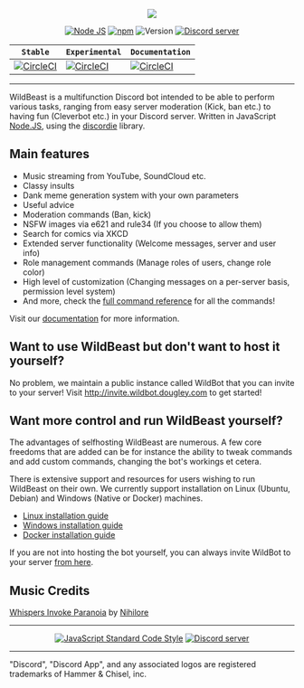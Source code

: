<p style="text-align:center;">
<img src="http://i.imgur.com/3wB8dIH.png"></p>

<p align="center">
<a href="http://nodejs.org"><img src="https://img.shields.io/badge/Node.js-6.9.1-blue.svg" alt="Node JS"></a>
<a href="http://npmjs.com"><img src="https://img.shields.io/badge/npm-4.0.5-blue.svg" alt="npm"></a>
<a><img src="https://img.shields.io/badge/Version-4.4.0-blue.svg" alt="Version"></a>
<a href="https://discord.gg/wildbot"><img src="https://discordapp.com/api/guilds/110462143152803840/widget.png" alt="Discord server"></a>
</p>

| **`Stable`** | **`Experimental`** | **`Documentation`**
|--------------|--------------------|--------------------|
|[![CircleCI](https://circleci.com/gh/TheSharks/WildBeast/tree/master.svg?style=svg)](https://circleci.com/gh/TheSharks/WildBeast/tree/master) | [![CircleCI](https://circleci.com/gh/TheSharks/WildBeast/tree/experimental.svg?style=svg)](https://circleci.com/gh/TheSharks/WildBeast/tree/experimental) | [![CircleCI](https://circleci.com/gh/TheSharks/WildBeastDocs.svg?style=svg)](https://circleci.com/gh/TheSharks/WildBeastDocs)

---

WildBeast is a multifunction Discord bot intended to be able to perform various tasks, ranging from easy server moderation (Kick, ban etc.) to having fun (Cleverbot etc.) in your Discord server. Written in JavaScript [Node.JS](https://nodejs.org), using the [discordie](https://qeled.github.io/discordie) library.

## Main features

- Music streaming from YouTube, SoundCloud etc.
- Classy insults
- Dank meme generation system with your own parameters
- Useful advice
- Moderation commands (Ban, kick)
- NSFW images via e621 and rule34 (If you choose to allow them)
- Search for comics via XKCD
- Extended server functionality (Welcome messages, server and user info)
- Role management commands (Manage roles of users, change role color)
- High level of customization (Changing messages on a per-server basis, permission level system)
- And more, check the [full command reference](http://docs.thesharks.xyz/commands/) for all the commands!

Visit our [documentation](http://docs.thesharks.xyz) for more information.

## Want to use WildBeast but don't want to host it yourself?

No problem, we maintain a public instance called WildBot that you can invite to your server! Visit http://invite.wildbot.dougley.com to get started!

## Want more control and run WildBeast yourself?

The advantages of selfhosting WildBeast are numerous. A few core freedoms that are added can be for instance the ability to tweak commands and add custom commands, changing the bot's workings et cetera.

There is extensive support and resources for users wishing to run WildBeast on their own. We currently support installation on Linux (Ubuntu, Debian) and Windows (Native or Docker) machines.

- [Linux installation guide](http://docs.thesharks.xyz/install_linux/)
- [Windows installation guide](http://docs.thesharks.xyz/install_windows/)
- [Docker installation guide](http://docs.thesharks.xyz/install_docker/)

If you are not into hosting the bot yourself, you can always invite WildBot to your server [from here](http://invite.wildbot.dougley.com).

## Music Credits

[Whispers Invoke Paranoia](http://freemusicarchive.org/music/Nihilore/The_Hermeneutic_Circle/Nihilore_-_The_Hermeneutic_Circle_-_02_Whispers_Invoke_Paranoia) by [Nihilore](http://freemusicarchive.org/music/Nihilore/)

---

<p align="center">
  <a href="https://github.com/feross/standard"><img src="https://cdn.rawgit.com/feross/standard/master/badge.svg" alt="JavaScript Standard Code Style"></a>
  <a href="https://discord.gg/wildbot"><img src="https://discordapp.com/api/guilds/110462143152803840/widget.png?style=banner2" alt="Discord server"></a>
</p>

---

"Discord", "Discord App", and any associated logos are registered trademarks of Hammer & Chisel, inc.
